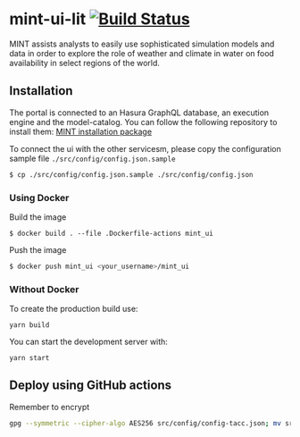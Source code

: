 # mint-ui-lit [![Build Status](https://travis-ci.com/mintproject/mint-ui-lit.svg?branch=master)](https://travis-ci.com/mintproject/mint-ui-lit)

MINT assists analysts to easily use sophisticated simulation models and data in order to explore the role of weather and climate in water on food availability in select regions of the world. 

## Installation

The portal is connected to an Hasura GraphQL database, an execution engine and the model-catalog. You can follow the following repository to install them: [MINT installation package](https://github.com/mintproject/installation_public)

To connect the ui with the other servicesm, please copy the configuration sample file `./src/config/config.json.sample`

```bash
$ cp ./src/config/config.json.sample ./src/config/config.json
```


### Using Docker 

Build the image

```
$ docker build . --file .Dockerfile-actions mint_ui
```

Push the image

```bash
$ docker push mint_ui <your_username>/mint_ui
```

### Without Docker

To create the production build use:
```
yarn build
```

You can start the development server with:
```
yarn start
```


## Deploy using GitHub actions


Remember to encrypt


```bash
gpg --symmetric --cipher-algo AES256 src/config/config-tacc.json; mv src/config/config-tacc.json.gpg . 
```

